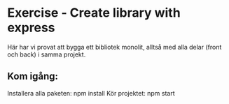 # Exercise - Create library with express
Här har vi provat att bygga ett bibliotek monolit, alltså med alla delar (front och back) i samma projekt.

## Kom igång:
Installera alla paketen: npm install
Kör projektet: npm start
